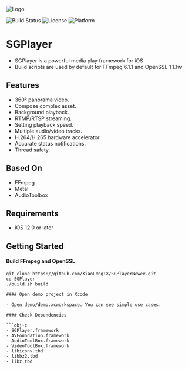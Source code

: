 ![Logo](https://github.com/libobjc/SGPlayer/blob/master/documents/banner.jpg?raw=true)


![Build Status](https://img.shields.io/badge/build-%20passing%20-brightgreen)  ![License](https://img.shields.io/badge/license-MIT-red) ![Platform](https://img.shields.io/badge/Platform-%20iOS%20-blue)

# SGPlayer 

- SGPlayer is a powerful media play framework for iOS
- Build scripts are used by default for FFmpeg 6.1.1 and OpenSSL 1.1.1w

## Features

- 360° panorama video.
- Compose complex asset.
- Background playback.
- RTMP/RTSP streaming.
- Setting playback speed.
- Multiple audio/video tracks.
- H.264/H.265 hardware accelerator.
- Accurate status notifications.
- Thread safety.

## Based On

- FFmpeg
- Metal
- AudioToolbox

## Requirements

- iOS 12.0 or later

## Getting Started

#### Build FFmpeg and OpenSSL 

```obj-c
git clone https://github.com/XiaoLongTX/SGPlayerNewer.git
cd SGPlayer
./build.sh build

#### Open demo project in Xcode

- Open demo/demo.xcworkspace. You can see simple use cases.

#### Check Dependencies

```obj-c
- SGPlayer.framework
- AVFoundation.framework
- AudioToolBox.framework
- VideoToolBox.framework
- libiconv.tbd
- libbz2.tbd
- libz.tbd
```
